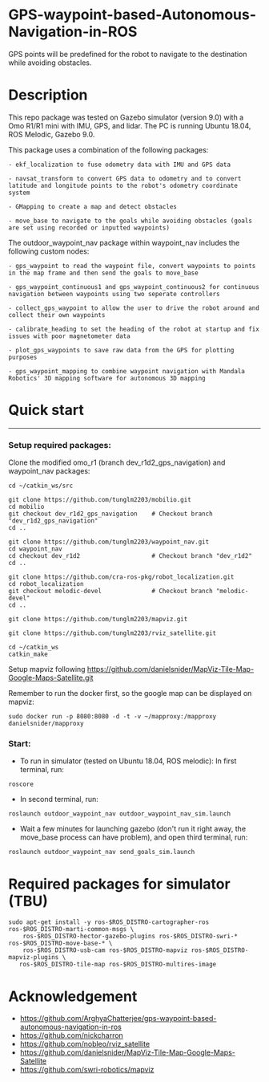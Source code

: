 # GPS-waypoint-based-Autonomous-Navigation-in-ROS
GPS points will be predefined for the robot to navigate to the destination while avoiding obstacles.


# Description

This repo package was tested on Gazebo simulator (version 9.0) with a Omo R1/R1 mini with IMU, GPS, and lidar. The PC is running Ubuntu 18.04, ROS Melodic, Gazebo 9.0.

This package uses a combination of the following packages:

	- ekf_localization to fuse odometry data with IMU and GPS data

	- navsat_transform to convert GPS data to odometry and to convert latitude and longitude points to the robot's odometry coordinate system

	- GMapping to create a map and detect obstacles
	
	- move_base to navigate to the goals while avoiding obstacles (goals are set using recorded or inputted waypoints)

The outdoor_waypoint_nav package within waypoint_nav includes the following custom nodes:
	
	- gps_waypoint to read the waypoint file, convert waypoints to points in the map frame and then send the goals to move_base
	
	- gps_waypoint_continuous1 and gps_waypoint_continuous2 for continuous navigation between waypoints using two seperate controllers
	
	- collect_gps_waypoint to allow the user to drive the robot around and collect their own waypoints
	
	- calibrate_heading to set the heading of the robot at startup and fix issues with poor magnetometer data
	
	- plot_gps_waypoints to save raw data from the GPS for plotting purposes
	
	- gps_waypoint_mapping to combine waypoint navigation with Mandala Robotics' 3D mapping software for autonomous 3D mapping


# Quick start

----------------
### Setup required packages:

Clone the modified omo_r1 (branch dev_r1d2_gps_navigation) and waypoint_nav packages:

```
cd ~/catkin_ws/src

git clone https://github.com/tunglm2203/mobilio.git
cd mobilio
git checkout dev_r1d2_gps_navigation    # Checkout branch "dev_r1d2_gps_navigation"
cd ..

git clone https://github.com/tunglm2203/waypoint_nav.git
cd waypoint_nav
cd checkout dev_r1d2                    # Checkout branch "dev_r1d2"
cd ..

git clone https://github.com/cra-ros-pkg/robot_localization.git
cd robot_localization
git checkout melodic-devel              # Checkout branch "melodic-devel"
cd ..

git clone https://github.com/tunglm2203/mapviz.git

git clone https://github.com/tunglm2203/rviz_satellite.git

cd ~/catkin_ws
catkin_make 
```

Setup mapviz following https://github.com/danielsnider/MapViz-Tile-Map-Google-Maps-Satellite.git

Remember to run the docker first, so the google map can be displayed on mapviz:
```
sudo docker run -p 8080:8080 -d -t -v ~/mapproxy:/mapproxy danielsnider/mapproxy
```

### Start:

- To run in simulator (tested on Ubuntu 18.04, ROS melodic):
In first terminal, run:
```
roscore
```

- In second terminal, run:
```
roslaunch outdoor_waypoint_nav outdoor_waypoint_nav_sim.launch
```

- Wait a few minutes for launching gazebo (don't run it right away, the move_base process can have problem), and open third terminal, run:
```
roslaunch outdoor_waypoint_nav send_goals_sim.launch
```

# Required packages for simulator (TBU)
```
sudo apt-get install -y ros-$ROS_DISTRO-cartographer-ros ros-$ROS_DISTRO-marti-common-msgs \
    ros-$ROS_DISTRO-hector-gazebo-plugins ros-$ROS_DISTRO-swri-* ros-$ROS_DISTRO-move-base-* \
    ros-$ROS_DISTRO-usb-cam ros-$ROS_DISTRO-mapviz ros-$ROS_DISTRO-mapviz-plugins \
   ros-$ROS_DISTRO-tile-map ros-$ROS_DISTRO-multires-image
```


# Acknowledgement

- https://github.com/ArghyaChatterjee/gps-waypoint-based-autonomous-navigation-in-ros
- https://github.com/nickcharron
- https://github.com/nobleo/rviz_satellite
- https://github.com/danielsnider/MapViz-Tile-Map-Google-Maps-Satellite
- https://github.com/swri-robotics/mapviz

